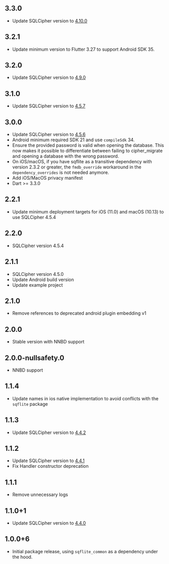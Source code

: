 ## 3.3.0
* Update SQLCipher version to [4.10.0](https://www.zetetic.net/blog/2025/08/04/sqlcipher-4.10.0-release/)

## 3.2.1
* Update minimum version to Flutter 3.27 to support Android SDK 35.

## 3.2.0
* Update SQLCipher version to [4.9.0](https://www.zetetic.net/blog/2025/05/15/sqlcipher-4.9.0-release-security-update/)

## 3.1.0
* Update SQLCipher version to [4.5.7](https://www.zetetic.net/blog/2024/04/24/sqlcipher-4.5.7-release/)

## 3.0.0
* Update SQLCipher version to [4.5.6](https://www.zetetic.net/blog/2024/01/17/sqlcipher-4.5.6-release/)
* Android minimum required SDK 21 and use `compileSdk` 34.
* Ensure the provided password is valid when opening the database. This now makes it possible to differentiate between failing to cipher_migrate and opening a database with the wrong password.
* On iOS/macOS, if you have sqflite as a transitive dependency with version 2.3.2 or greater, the `fmdb_override` workaround in the `dependency_overrides` is not needed anymore.
* Add iOS/MacOS privacy manifest
* Dart >= 3.3.0

## 2.2.1
* Update minimum deployment targets for iOS (11.0) and macOS (10.13) to use SQLCipher 4.5.4

## 2.2.0
* SQLCipher version 4.5.4

## 2.1.1
* SQLCipher version 4.5.0
* Update Android build version
* Update example project

## 2.1.0
* Remove references to deprecated android plugin embedding v1

## 2.0.0
* Stable version with NNBD support

## 2.0.0-nullsafety.0
* NNBD support

## 1.1.4

* Update names in ios native implementation to avoid conflicts with the `sqflite` package

## 1.1.3

* Update SQLCipher version to [4.4.2](https://www.zetetic.net/blog/2020/11/25/sqlcipher-442-release/)

## 1.1.2

* Update SQLCipher version to [4.4.1](https://www.zetetic.net/blog/2020/11/06/sqlcipher-441-release/)
* Fix Handler constructor deprecation

## 1.1.1

* Remove unnecessary logs

## 1.1.0+1

* Update SQLCipher version to [4.4.0](https://www.zetetic.net/blog/2020/05/12/sqlcipher-440-release/)

## 1.0.0+6

* Initial package release, using `sqflite_common` as a dependency under the hood.
